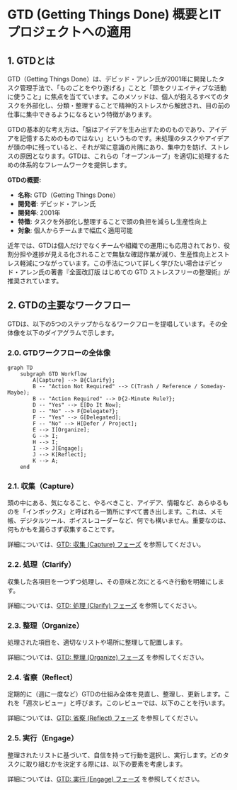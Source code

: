 # GTD (Getting Things Done) 概要とITプロジェクトへの適用

## 1. GTDとは

GTD（Getting Things
Done）は、デビッド・アレン氏が2001年に開発したタスク管理手法で、「ものごとをやり遂げる」ことと「頭をクリエイティブな活動に使うこと」に焦点を当てています。このメソッドは、個人が抱えるすべてのタスクを外部化し、分類・整理することで精神的ストレスから解放され、目の前の仕事に集中できるようになるという特徴があります。

GTDの基本的な考え方は、「脳はアイデアを生み出すためのものであり、アイデアを記憶するためのものではない」というものです。未処理のタスクやアイデアが頭の中に残っていると、それが常に意識の片隅にあり、集中力を妨げ、ストレスの原因となります。GTDは、これらの「オープンループ」を適切に処理するための体系的なフレームワークを提供します。

**GTDの概要:**

- **名称**: GTD（Getting Things Done）
- **開発者**: デビッド・アレン氏
- **開発年**: 2001年
- **特徴**: タスクを外部化し整理することで頭の負担を減らし生産性向上
- **対象**: 個人からチームまで幅広く適用可能

近年では、GTDは個人だけでなくチームや組織での運用にも応用されており、役割分担や進捗が見える化されることで無駄な確認作業が減り、生産性向上とストレス軽減につながっています。この手法について詳しく学びたい場合はデビッド・アレン氏の著書『全面改訂版 はじめての GTD ストレスフリーの整理術』が推奨されています。

## 2. GTDの主要なワークフロー

GTDは、以下の5つのステップからなるワークフローを提唱しています。その全体像を以下のダイアグラムで示します。

### 2.0. GTDワークフローの全体像

```mermaid
graph TD
    subgraph GTD Workflow
        A[Capture] --> B{Clarify};
        B -- "Action Not Required" --> C(Trash / Reference / Someday-Maybe);
        B -- "Action Required" --> D{2-Minute Rule?};
        D -- "Yes" --> E[Do It Now];
        D -- "No" --> F{Delegate?};
        F -- "Yes" --> G[Delegated];
        F -- "No" --> H[Defer / Project];
        E --> I[Organize];
        G --> I;
        H --> I;
        I --> J[Engage];
        J --> K[Reflect];
        K --> A;
    end
```

### 2.1. 収集（Capture）

頭の中にある、気になること、やるべきこと、アイデア、情報など、あらゆるものを「インボックス」と呼ばれる一箇所にすべて書き出します。これは、メモ帳、デジタルツール、ボイスレコーダーなど、何でも構いません。重要なのは、何もかもを漏らさず収集することです。

詳細については、[GTD: 収集 (Capture) フェーズ](./GTD_Capture.md)
を参照してください。

### 2.2. 処理（Clarify）

収集した各項目を一つずつ処理し、その意味と次にとるべき行動を明確にします。

詳細については、[GTD: 処理 (Clarify) フェーズ](./GTD_Clarify.md)
を参照してください。

### 2.3. 整理（Organize）

処理された項目を、適切なリストや場所に整理して配置します。

詳細については、[GTD: 整理 (Organize) フェーズ](./GTD_Organize.md)
を参照してください。

### 2.4. 省察（Reflect）

定期的に（週に一度など）GTDの仕組み全体を見直し、整理し、更新します。これを「週次レビュー」と呼びます。このレビューでは、以下のことを行います。

詳細については、[GTD: 省察 (Reflect) フェーズ](./GTD_Reflect.md)
を参照してください。

### 2.5. 実行（Engage）

整理されたリストに基づいて、自信を持って行動を選択し、実行します。どのタスクに取り組むかを決定する際には、以下の要素を考慮します。

詳細については、[GTD: 実行 (Engage) フェーズ](./GTD_Engage.md)
を参照してください。
